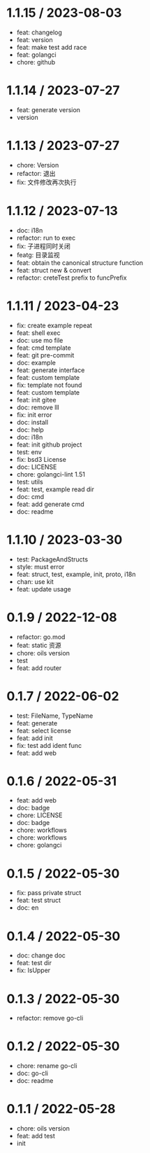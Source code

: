 
1.1.15 / 2023-08-03
===================

* feat: changelog
* feat: version
* feat: make test add race
* feat: golangci
* chore: github

1.1.14 / 2023-07-27
==================

* feat: generate version
* version

1.1.13 / 2023-07-27
==================

* chore: Version
* refactor: 退出
* fix: 文件修改再次执行

1.1.12 / 2023-07-13
==================

* doc: i18n
* refactor: run to exec
* fix: 子进程同时关闭
* featg: 目录监视
* feat: obtain the canonical structure function
* feat: struct new & convert
* refactor: creteTest prefix to funcPrefix

1.1.11 / 2023-04-23
==================

* fix: create example repeat
* feat: shell exec
* doc: use mo file
* feat: cmd template
* feat: git pre-commit
* doc: example
* feat: generate interface
* feat: custom template
* fix: template not found
* feat: custom template
* feat: init gitee
* doc: remove lll
* fix: init error
* doc: install
* doc: help
* doc: i18n
* feat: init github project
* test: env
* fix: bsd3 License
* doc: LICENSE
* chore: golangci-lint 1.51
* test: utils
* feat: test, example read dir
* doc: cmd
* feat: add generate cmd
* doc: readme

1.1.10 / 2023-03-30
==================

* test: PackageAndStructs
* style: must error
* feat: struct, test, example, init, proto, i18n
* chan: use kit
* feat: update usage

0.1.9 / 2022-12-08
==================

* refactor: go.mod
* feat: static 资源
* chore: oils version
* test
* feat: add router

0.1.7 / 2022-06-02
==================

* test: FileName, TypeName
* feat: generate
* feat: select license
* feat: add init
* fix: test add ident func
* feat: add web

0.1.6 / 2022-05-31
==================

* feat: add web
* doc: badge
* chore: LICENSE
* doc: badge
* chore: workflows
* chore: workflows
* chore: golangci

0.1.5 / 2022-05-30
==================

* fix: pass private struct
* feat: test struct
* doc: en

0.1.4 / 2022-05-30
==================

* doc: change doc
* feat: test dir
* fix: IsUpper

0.1.3 / 2022-05-30
==================

* refactor: remove go-cli

0.1.2 / 2022-05-30
==================

* chore: rename go-cli
* doc: go-cli
* doc: readme

0.1.1 / 2022-05-28
==================

* chore: oils version
* feat: add test
* init
